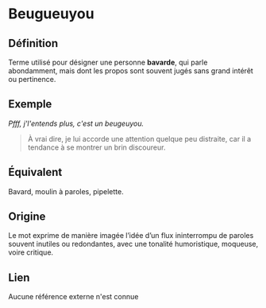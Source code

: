 # Beugueuyou

## Définition

Terme utilisé pour désigner une personne **bavarde**, qui parle abondamment, mais dont les propos sont souvent jugés sans grand intérêt ou pertinence.

## Exemple

_Pfff, j'l'entends plus, c'est un beugeuyou._
> À vrai dire, je lui accorde une attention quelque peu distraite, car il a tendance à se montrer un brin discoureur.

## Équivalent

Bavard, moulin à paroles, pipelette.

## Origine

Le mot exprime de manière imagée l’idée d’un flux ininterrompu de paroles souvent inutiles ou redondantes, avec une tonalité humoristique, moqueuse, voire critique.

## Lien

Aucune référence externe n'est connue
